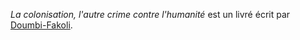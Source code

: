 <!-- TITLE: La Colonisation, L,Autre Crime Contre L'Humanité -->
<!-- SUBTITLE: Présentation du livre : La Colonisation, L'Autre Crime Contre L'Humanité -->

*La colonisation, l'autre crime contre l'humanité* est un livré écrit par [Doumbi-Fakoli](/personnalite/homme/polymathe/afrique/nord-ouest/pays/mali/doumbi-fakoli).